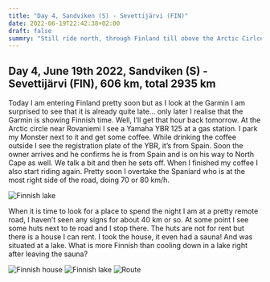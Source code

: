 ```yaml
---
title: "Day 4, Sandviken (S) - Sevettijärvi (FIN)"
date: 2022-06-19T22:42:38+02:00
draft: false
summry: "Still ride north, through Finland till obove the Arctic Cirlce"
---
```

## Day 4, June 19th 2022, Sandviken (S) - Sevettijärvi (FIN), 606 km, total 2935 km
Today I am entering Finland pretty soon but as I look at the Garmin I am surprised to see that it is already quite late\... only
later I realise that the Garmin is showing Finnish time. Well, I’ll get that hour back tomorrow.
At the Arctic circle near Rovaniemi I see a Yamaha YBR 125 at a gas station. I park my Monster next to it
and get some coffee. While drinking the coffee outside I see the registration plate of the YBR, it’s from Spain.
Soon the owner arrives and he confirms he is from Spain and is on his way to North Cape as well.
We talk a bit and then he sets off. When I finished my coffee I also start riding again. Pretty soon I overtake
the Spaniard who is at the most right side of the road, doing 70 or 80 km/h.

![Finnish lake](/images/noordkaap2022-06-19-01-r.jpg "Finnish lake")

When it is time to look for a place to spend the night I am at a pretty remote road, I haven’t seen
any signs for about 40 km or so. At some point I see some huts next to te road and I stop there. The huts
are not for rent but there is a house I can rent. I took the house, it even had a sauna! And was
situated at a lake. What is more Finnish than cooling down in a lake right after leaving the sauna?

![Finnish house](/images/noordkaap2022-06-19-03-huisje-r.jpg "Finnish house")
![Finnish lake](/images/noordkaap2022-06-19-02-r.jpg "Finnish lake")
![Route](/images/kaart-dag-04.jpg "Route")
